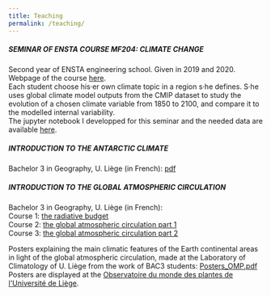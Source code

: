 ```yaml
---
title: Teaching
permalink: /teaching/
---
```


##### SEMINAR OF ENSTA COURSE MF204: CLIMATE CHANGE
Second year of ENSTA engineering school. Given in 2019 and 2020. Webpage of the course [here](https://ecampus.paris-saclay.fr/course/view.php?id=18625).  
Each student choose his·er own climate topic in a region s·he defines. S·he uses global climate model outputs from the CMIP dataset to study the evolution of a chosen climate variable from 1850 to 2100, and compare it to the modelled internal variability.  
The jupyter notebook I developped for this seminar and the needed data are available [here](https://drive.google.com/open?id=1JirPWvPpEUSHSKtB4vsopvIUql1e0egA).

##### INTRODUCTION TO THE ANTARCTIC CLIMATE
Bachelor 3 in Geography, U. Liège (in French): [pdf](https://drive.google.com/open?id=1Hk7gI7fVb4qMm6KqnpRakgwWuefBPaot)

##### INTRODUCTION TO THE GLOBAL ATMOSPHERIC  CIRCULATION
Bachelor 3 in Geography, U. Liège (in French):  
Course 1: [the radiative budget](https://drive.google.com/open?id=1fZaeVo6wIUQEXneKmX8JiZeiRdWuyK8j)  
Course 2: [the global atmospheric circulation part 1](https://drive.google.com/open?id=1x4oJQRGQ7mpD2tOCZhkp6LBK_rpvb05-)  
Course 3: [the global atmospheric circulation part 2](https://drive.google.com/open?id=1xhQmYiWe9kSwNyNMtUXLU91yKqjcOI6U)  

Posters explaining the main climatic features of the Earth continental areas in light of the global atmospheric circulation, made at the Laboratory of Climatology of U. Liège from the work of BAC3 students: [Posters_OMP.pdf](https://drive.google.com/open?id=1m6Th03oatORIJi0L0ISuUHOXWueoZPEQ)  
Posters are displayed at the [Observatoire du monde des plantes de l'Université de Liège](http://www.espacesbotaniques.ulg.ac.be/nos-sites/observatoire-du-monde-des-plantes/).